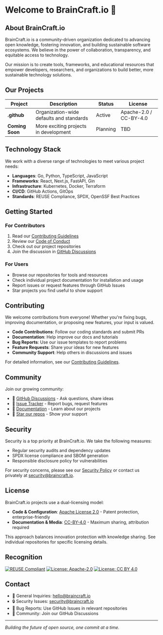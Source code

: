 <!--
SPDX-FileCopyrightText: 2025 BrainCraft.io
SPDX-License-Identifier: CC-BY-4.0
-->

# Welcome to BrainCraft.io 🧠

## About BrainCraft.io

BrainCraft.io is a community-driven organization dedicated to advancing open knowledge, fostering innovation, and building sustainable software ecosystems. We believe in the power of collaboration, transparency, and equitable access to technology.

Our mission is to create tools, frameworks, and educational resources that empower developers, researchers, and organizations to build better, more sustainable technology solutions.

## Our Projects

| Project | Description | Status | License |
|---------|-------------|--------|---------|
| **.github** | Organization-wide defaults and standards | Active | Apache-2.0 / CC-BY-4.0 |
| **Coming Soon** | More exciting projects in development | Planning | TBD |

## Technology Stack

We work with a diverse range of technologies to meet various project needs:

- **Languages**: Go, Python, TypeScript, JavaScript
- **Frameworks**: React, Next.js, FastAPI, Gin
- **Infrastructure**: Kubernetes, Docker, Terraform
- **CI/CD**: GitHub Actions, GitOps
- **Standards**: REUSE Compliance, SPDX, OpenSSF Best Practices

## Getting Started

### For Contributors
1. Read our [Contributing Guidelines](https://github.com/braincraftio/.github/blob/main/.github/CONTRIBUTING.md)
2. Review our [Code of Conduct](https://github.com/braincraftio/.github/blob/main/.github/CODE_OF_CONDUCT.md)
3. Check out our project repositories
4. Join the discussion in [GitHub Discussions](https://github.com/braincraftio/.github/discussions)

### For Users
- Browse our repositories for tools and resources
- Check individual project documentation for installation and usage
- Report issues or request features through GitHub Issues
- Star projects you find useful to show support

## Contributing

We welcome contributions from everyone! Whether you're fixing bugs, improving documentation, or proposing new features, your input is valued. 

- **Code Contributions**: Follow our coding standards and submit PRs
- **Documentation**: Help improve our docs and tutorials
- **Bug Reports**: Use our issue templates to report problems
- **Feature Requests**: Share your ideas for new features
- **Community Support**: Help others in discussions and issues

For detailed information, see our [Contributing Guidelines](https://github.com/braincraftio/.github/blob/main/.github/CONTRIBUTING.md).

## Community

Join our growing community:

- 💬 [GitHub Discussions](https://github.com/braincraftio/.github/discussions) - Ask questions, share ideas
- 🐛 [Issue Tracker](https://github.com/braincraftio/.github/issues) - Report bugs, request features
- 📖 [Documentation](https://github.com/braincraftio/.github/wiki) - Learn about our projects
- 🌟 [Star our repos](https://github.com/braincraftio) - Show your support

## Security

Security is a top priority at BrainCraft.io. We take the following measures:

- Regular security audits and dependency updates
- SPDX license compliance and SBOM generation
- Responsible disclosure policy for vulnerabilities

For security concerns, please see our [Security Policy](https://github.com/braincraftio/.github/blob/main/.github/SECURITY.md) or contact us privately at security@braincraft.io.

## License

BrainCraft.io projects use a dual-licensing model:

- **Code & Configuration**: [Apache License 2.0](https://www.apache.org/licenses/LICENSE-2.0) - Patent protection, enterprise-friendly
- **Documentation & Media**: [CC-BY-4.0](https://creativecommons.org/licenses/by/4.0/) - Maximum sharing, attribution required

This approach balances innovation protection with knowledge sharing. See individual repositories for specific licensing details.

## Recognition

[![REUSE Compliant](https://img.shields.io/badge/REUSE-compliant-green)](https://reuse.software/)
[![License: Apache-2.0](https://img.shields.io/badge/License-Apache%202.0-blue.svg)](https://opensource.org/licenses/Apache-2.0)
[![License: CC BY 4.0](https://img.shields.io/badge/License-CC%20BY%204.0-lightgrey.svg)](https://creativecommons.org/licenses/by/4.0/)

## Contact

- 📧 General Inquiries: hello@braincraft.io
- 🔒 Security Issues: security@braincraft.io
- 🐛 Bug Reports: Use GitHub Issues in relevant repositories
- 💬 Community: Join our GitHub Discussions

---

*Building the future of open source, one commit at a time.*